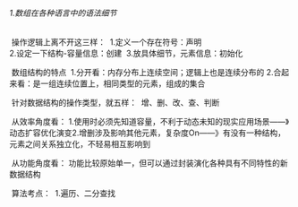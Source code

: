 ###### 1.数组在各种语言中的语法细节

​		操作逻辑上离不开这三样：
​				1.定义一个存在符号：声明</br>
​				2.设定一下结构-容量信息：创建
​				3.放具体细节，元素信息：初始化

​		数组结构的特点
​				1.分开看：内存分布上连续空间；逻辑上也是连续分布的
​				2.合起来看：是一组连续位置上，相同类型的元素，组成的集合

​		针对数据结构的操作类型，就五样：
​				增、删、改、查、判断

​		从效率角度看：
​				1.使用时必须先知道容量，不利于动态未知的现实应用场景——》动态扩容优化演变
​				2.增删涉及影响其他元素，复杂度On——》有没有一种结构，元素之间关系独立化，不轻易相互影响到

​		从功能角度看：
​				功能比较原始单一，但可以通过封装演化各种具有不同特性的新数据结构

​		算法考点：
​				1.遍历、二分查找







